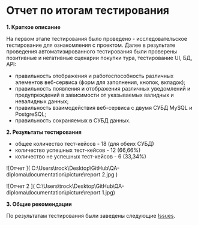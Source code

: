 # Отчет по итогам тестирования

**1. Краткое описание**

На первом  этапе тестирования было проведено - исследовательское тестирование для ознакомления с проектом.
Далее в результате проведения автоматизированного тестирования были проверены позитивные и негативные сценарии покупки тура, тестирование UI, БД, API:

- правильность отображения и работоспособность различных элементов веб-сервиса (форм для заполнения, кнопок, вкладок);
- правильность появления и отображения различных уведомлений и предупреждений в зависимости от указываемых валидных и невалидных данных;
- правильность взаимодействия веб-сервиса с двумя СУБД MySQL и PostgreSQL;
- правильность сохраняемых в СУБД данных.

**2. Результаты тестирования**

- общее количество тест-кейсов - 18 (для обеих СУБД)
- количество успешных тест-кейсов - 12 (66,66%)
- количество не успешных тест-кейсов - 6 (33,34%)

![Отчет ]( C:\Users\trock\Desktop\GitHub\QA-diploma\documentation\picture\report 2.jpg )

![Отчет 2  ]( C:\Users\trock\Desktop\GitHub\QA-diploma\documentation\picture\report 1.jpg)

**3. Общие рекомендации**

По результатам тестирования были заведены следующие [Issues]( https://github.com/Gnucheva/QA-diploma/ ).

